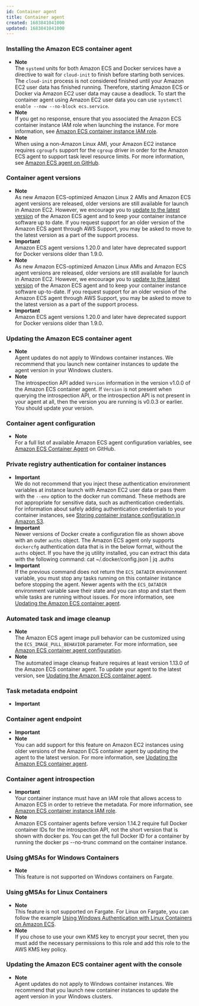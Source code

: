 ```yaml
---
id: Container agent
title: Container agent
created: 1683841041000
updated: 1683841041000
---
```

### Installing the Amazon ECS container agent

- **Note**  
The `systemd` units for both Amazon ECS and Docker services have a directive to wait for `cloud-init` to finish before starting both services\. The `cloud-init` process is not considered finished until your Amazon EC2 user data has finished running\. Therefore, starting Amazon ECS or Docker via Amazon EC2 user data may cause a deadlock\. To start the container agent using Amazon EC2 user data you can use `systemctl enable --now --no-block ecs.service`\.
- **Note**  
If you get no response, ensure that you associated the Amazon ECS container instance IAM role when launching the instance\. For more information, see [Amazon ECS container instance IAM role](instance_IAM_role.md)\.
- **Note**  
When using a non\-Amazon Linux AMI, your Amazon EC2 instance requires `cgroupfs` support for the `cgroup` driver in order for the Amazon ECS agent to support task level resource limits\. For more information, see [Amazon ECS agent on GitHub](https://github.com/aws/amazon-ecs-agent)\.


### Container agent versions

- **Note**  
As new Amazon ECS\-optimized Amazon Linux 2 AMIs and Amazon ECS agent versions are released, older versions are still available for launch in Amazon EC2\. However, we encourage you to [update to the latest version](ecs-agent-update.md) of the Amazon ECS agent and to keep your container instance software up to date\. If you request support for an older version of the Amazon ECS agent through AWS Support, you may be asked to move to the latest version as a part of the support process\.
- **Important**  
Amazon ECS agent versions 1\.20\.0 and later have deprecated support for Docker versions older than 1\.9\.0\.
- **Note**  
As new Amazon ECS\-optimized Amazon Linux AMIs and Amazon ECS agent versions are released, older versions are still available for launch in Amazon EC2\. However, we encourage you to [update to the latest version](ecs-agent-update.md) of the Amazon ECS agent and to keep your container instance software up\-to\-date\. If you request support for an older version of the Amazon ECS agent through AWS Support, you may be asked to move to the latest version as a part of the support process\.
- **Important**  
Amazon ECS agent versions 1\.20\.0 and later have deprecated support for Docker versions older than 1\.9\.0\.


### Updating the Amazon ECS container agent

- **Note**  
Agent updates do not apply to Windows container instances\. We recommend that you launch new container instances to update the agent version in your Windows clusters\.
- **Note**  
The introspection API added `Version` information in the version v1\.0\.0 of the Amazon ECS container agent\. If `Version` is not present when querying the introspection API, or the introspection API is not present in your agent at all, then the version you are running is v0\.0\.3 or earlier\. You should update your version\.


### Container agent configuration

- **Note**  
For a full list of available Amazon ECS agent configuration variables, see [Amazon ECS Container Agent](https://github.com/aws/amazon-ecs-agent/blob/master/README.md) on GitHub\.


### Private registry authentication for container instances

- **Important**  
We do not recommend that you inject these authentication environment variables at instance launch with Amazon EC2 user data or pass them with the `--env` option to the docker run command\. These methods are not appropriate for sensitive data, such as authentication credentials\. For information about safely adding authentication credentials to your container instances, see [Storing container instance configuration in Amazon S3](ecs-agent-config.md#ecs-config-s3)\.
- **Important**  
Newer versions of Docker create a configuration file as shown above with an outer `auths` object\. The Amazon ECS agent only supports `dockercfg` authentication data that is in the below format, without the `auths` object\. If you have the jq utility installed, you can extract this data with the following command: cat \~/\.docker/config\.json \| jq \.auths
- **Important**  
If the previous command does not return the `ECS_DATADIR` environment variable, you must stop any tasks running on this container instance before stopping the agent\. Newer agents with the `ECS_DATADIR` environment variable save their state and you can stop and start them while tasks are running without issues\. For more information, see [Updating the Amazon ECS container agent](ecs-agent-update.md)\.


### Automated task and image cleanup

- **Note**  
The Amazon ECS agent image pull behavior can be customized using the `ECS_IMAGE_PULL_BEHAVIOR` parameter\. For more information, see [Amazon ECS container agent configuration](ecs-agent-config.md)\.
- **Note**  
The automated image cleanup feature requires at least version 1\.13\.0 of the Amazon ECS container agent\. To update your agent to the latest version, see [Updating the Amazon ECS container agent](ecs-agent-update.md)\.


### Task metadata endpoint

- **Important**


### Container agent endpoint

- **Important**
- **Note**  
You can add support for this feature on Amazon EC2 instances using older versions of the Amazon ECS container agent by updating the agent to the latest version\. For more information, see [Updating the Amazon ECS container agent](ecs-agent-update.md)\.


### Container agent introspection

- **Important**  
Your container instance must have an IAM role that allows access to Amazon ECS in order to retrieve the metadata\. For more information, see [Amazon ECS container instance IAM role](instance_IAM_role.md)\.
- **Note**  
Amazon ECS container agents before version 1\.14\.2 require full Docker container IDs for the introspection API, not the short version that is shown with docker ps\. You can get the full Docker ID for a container by running the docker ps \-\-no\-trunc command on the container instance\.


### Using gMSAs for Windows Containers

- **Note**  
This feature is not supported on Windows containers on Fargate\.


### Using gMSAs for Linux Containers

- **Note**  
This feature is not supported on Fargate\. For Linux on Fargate, you can follow the example [Using Windows Authentication with Linux Containers on Amazon ECS](http://aws.amazon.com/blogs/containers/using-windows-authentication-with-linux-containers-on-amazon-ecs/)\.
- **Note**  
If you chose to use your own KMS key to encrypt your secret, then you must add the necessary permissions to this role and add this role to the AWS KMS key policy\.


### Updating the Amazon ECS container agent with the console

- **Note**  
Agent updates do not apply to Windows container instances\. We recommend that you launch new container instances to update the agent version in your Windows clusters\.


